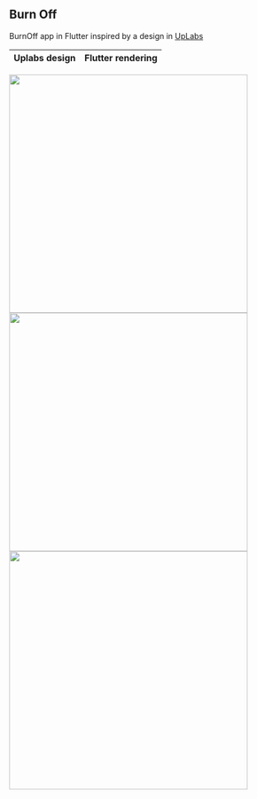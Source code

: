 ## Burn Off
 
BurnOff app in Flutter inspired by a design in [UpLabs](https://www.uplabs.com/posts/burn-off-calories-mobile-app-concept)

Uplabs design        |  Flutter rendering
:-------------------------:|:-------------------------:
<img src="/screenshots/uplabs.png" width="430"> <img src="/screenshots/flutter_app.jpg" width="430"> <img src="/screenshots/flutter_app2.jpg" width="430">
